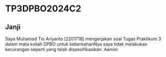 # TP3DPBO2024C2

## Janji
Saya Muhamad Tio Ariyanto [2201718] mengerjakan soal Tugas Praktikum 3
dalam mata kuliah DPBO untuk keberkahanNya saya tidak melakukan kecurangan
seperti yang telah dispesifikasikan. Aamiin
